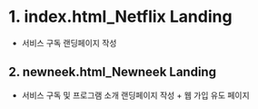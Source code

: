 # 1. index.html_Netflix Landing
* 서비스 구독 랜딩페이지 작성

## 2. newneek.html_Newneek Landing
* 서비스 구독 및 프로그램 소개 랜딩페이지 작성 + 웹 가입 유도 페이지